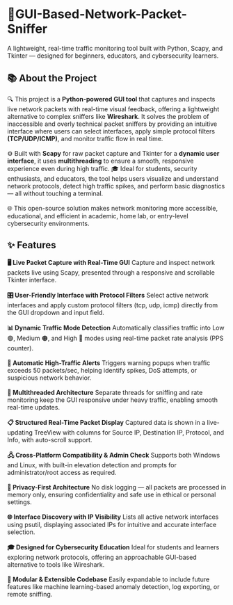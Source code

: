 # 🚦GUI-Based-Network-Packet-Sniffer
A lightweight, real-time traffic monitoring tool built with Python, Scapy, and Tkinter — designed for beginners, educators, and cybersecurity learners.
## 📚 About the Project
🔍 This project is a **Python-powered GUI tool** that captures and inspects live network packets with real-time visual feedback, offering a lightweight alternative to complex sniffers like **Wireshark**. It solves the problem of inaccessible and overly technical packet sniffers by providing an intuitive interface where users can select interfaces, apply simple protocol filters **(TCP/UDP/ICMP)**, and monitor traffic flow in real time.
<br> <br>
⚙️ Built with **Scapy** for raw packet capture and Tkinter for a **dynamic user interface**, it uses **multithreading** to ensure a smooth, responsive experience even during high traffic.
🎓 Ideal for students, security enthusiasts, and educators, the tool helps users visualize and understand network protocols, detect high traffic spikes, and perform basic diagnostics — all without touching a terminal.
<br><br>
🌐 This open-source solution makes network monitoring more accessible, educational, and efficient in academic, home lab, or entry-level cybersecurity environments. 

## ✨ Features
**🖥️ Live Packet Capture with Real-Time GUI**
Capture and inspect network packets live using Scapy, presented through a responsive and scrollable Tkinter interface.
<br> <br>
**🎛️ User-Friendly Interface with Protocol Filters**
Select active network interfaces and apply custom protocol filters (tcp, udp, icmp) directly from the GUI dropdown and input field.
<br><br>
**📊 Dynamic Traffic Mode Detection**
Automatically classifies traffic into Low 🟢, Medium 🟠, and High 🔴 modes using real-time packet rate analysis (PPS counter).
<br><br>
**🚨 Automatic High-Traffic Alerts**
Triggers warning popups when traffic exceeds 50 packets/sec, helping identify spikes, DoS attempts, or suspicious network behavior.
<br><br>
**🔄 Multithreaded Architecture**
Separate threads for sniffing and rate monitoring keep the GUI responsive under heavy traffic, enabling smooth real-time updates.
<br><br>
**📋 Structured Real-Time Packet Display**
Captured data is shown in a live-updating TreeView with columns for Source IP, Destination IP, Protocol, and Info, with auto-scroll support.
<br><br>
**🖧 Cross-Platform Compatibility & Admin Check**
Supports both Windows and Linux, with built-in elevation detection and prompts for administrator/root access as required.
<br><br>
**🔐 Privacy-First Architecture**
No disk logging — all packets are processed in memory only, ensuring confidentiality and safe use in ethical or personal settings.
<br><br>
**🌐 Interface Discovery with IP Visibility**
Lists all active network interfaces using psutil, displaying associated IPs for intuitive and accurate interface selection.
<br><br>
**🎓 Designed for Cybersecurity Education**
Ideal for students and learners exploring network protocols, offering an approachable GUI-based alternative to tools like Wireshark.
<br><br>
**🧩 Modular & Extensible Codebase**
Easily expandable to include future features like machine learning-based anomaly detection, log exporting, or remote sniffing.

